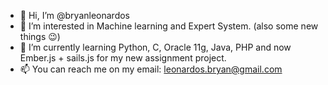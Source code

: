 - 👋 Hi, I’m @bryanleonardos
- 👀 I’m interested in Machine learning and Expert System. (also some new things 😉)
- 🌱 I’m currently learning Python, C, Oracle 11g, Java, PHP and now Ember.js + sails.js for my new assignment project.
- 📫 You can reach me on my email: leonardos.bryan@gmail.com

<!---
bryanleonardos/bryanleonardos is a ✨ special ✨ repository because its `README.md` (this file) appears on your GitHub profile.
You can click the Preview link to take a look at your changes.
--->
